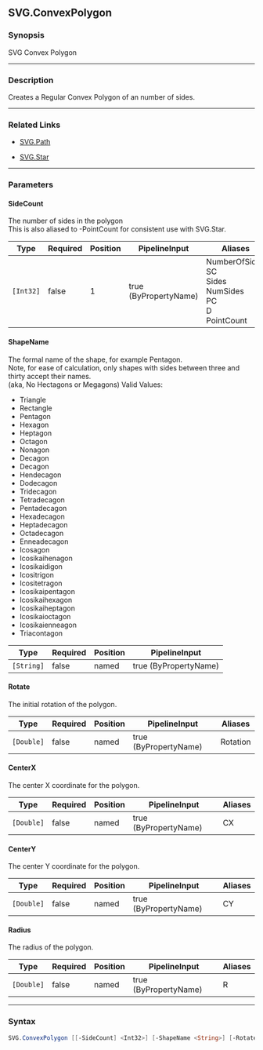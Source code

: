 SVG.ConvexPolygon
-----------------

### Synopsis
SVG Convex Polygon

---

### Description

Creates a Regular Convex Polygon of an number of sides.

---

### Related Links
* [SVG.Path](SVG.Path.md)

* [SVG.Star](SVG.Star.md)

---

### Parameters
#### **SideCount**
The number of sides in the polygon    
This is also aliased to -PointCount for consistent use with SVG.Star.

|Type     |Required|Position|PipelineInput        |Aliases                                                                |
|---------|--------|--------|---------------------|-----------------------------------------------------------------------|
|`[Int32]`|false   |1       |true (ByPropertyName)|NumberOfSides<br/>SC<br/>Sides<br/>NumSides<br/>PC<br/>D<br/>PointCount|

#### **ShapeName**
The formal name of the shape, for example Pentagon.    
Note, for ease of calculation, only shapes with sides between three and thirty accept their names.    
(aka, No Hectagons or Megagons)
Valid Values:

* Triangle
* Rectangle
* Pentagon
* Hexagon
* Heptagon
* Octagon
* Nonagon
* Decagon
* Decagon
* Hendecagon
* Dodecagon
* Tridecagon
* Tetradecagon
* Pentadecagon
* Hexadecagon
* Heptadecagon
* Octadecagon
* Enneadecagon
* Icosagon
* Icosikaihenagon
* Icosikaidigon
* Icositrigon
* Icositetragon
* Icosikaipentagon
* Icosikaihexagon
* Icosikaiheptagon
* Icosikaioctagon
* Icosikaienneagon
* Triacontagon

|Type      |Required|Position|PipelineInput        |
|----------|--------|--------|---------------------|
|`[String]`|false   |named   |true (ByPropertyName)|

#### **Rotate**
The initial rotation of the polygon.

|Type      |Required|Position|PipelineInput        |Aliases |
|----------|--------|--------|---------------------|--------|
|`[Double]`|false   |named   |true (ByPropertyName)|Rotation|

#### **CenterX**
The center X coordinate for the polygon.

|Type      |Required|Position|PipelineInput        |Aliases|
|----------|--------|--------|---------------------|-------|
|`[Double]`|false   |named   |true (ByPropertyName)|CX     |

#### **CenterY**
The center Y coordinate for the polygon.

|Type      |Required|Position|PipelineInput        |Aliases|
|----------|--------|--------|---------------------|-------|
|`[Double]`|false   |named   |true (ByPropertyName)|CY     |

#### **Radius**
The radius of the polygon.

|Type      |Required|Position|PipelineInput        |Aliases|
|----------|--------|--------|---------------------|-------|
|`[Double]`|false   |named   |true (ByPropertyName)|R      |

---

### Syntax
```PowerShell
SVG.ConvexPolygon [[-SideCount] <Int32>] [-ShapeName <String>] [-Rotate <Double>] [-CenterX <Double>] [-CenterY <Double>] [-Radius <Double>] [<CommonParameters>]
```
